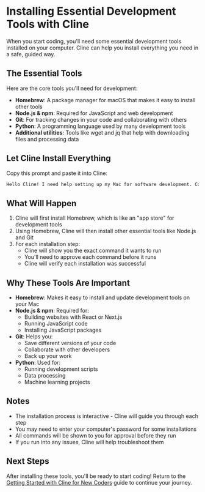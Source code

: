 # Installing Essential Development Tools with Cline

When you start coding, you'll need some essential development tools installed on your computer. Cline can help you install everything you need in a safe, guided way.

## The Essential Tools

Here are the core tools you'll need for development:

- **Homebrew**: A package manager for macOS that makes it easy to install other tools
- **Node.js & npm**: Required for JavaScript and web development
- **Git**: For tracking changes in your code and collaborating with others
- **Python**: A programming language used by many development tools
- **Additional utilities**: Tools like wget and jq that help with downloading files and processing data

## Let Cline Install Everything

Copy this prompt and paste it into Cline:

```bash
Hello Cline! I need help setting up my Mac for software development. Could you please help me install the essential development tools like Homebrew, Node.js, Git, Python, and any other utilities that are commonly needed for coding? I'd like you to guide me through the process step-by-step, explaining what each tool does and making sure everything is installed correctly.
```

## What Will Happen

1. Cline will first install Homebrew, which is like an "app store" for development tools
2. Using Homebrew, Cline will then install other essential tools like Node.js and Git
3. For each installation step:
   - Cline will show you the exact command it wants to run
   - You'll need to approve each command before it runs
   - Cline will verify each installation was successful

## Why These Tools Are Important

- **Homebrew**: Makes it easy to install and update development tools on your Mac
- **Node.js & npm**: Required for:
  - Building websites with React or Next.js
  - Running JavaScript code
  - Installing JavaScript packages
- **Git**: Helps you:
  - Save different versions of your code
  - Collaborate with other developers
  - Back up your work
- **Python**: Used for:
  - Running development scripts
  - Data processing
  - Machine learning projects

## Notes

- The installation process is interactive - Cline will guide you through each step
- You may need to enter your computer's password for some installations
- All commands will be shown to you for approval before they run
- If you run into any issues, Cline will help troubleshoot them

## Next Steps

After installing these tools, you'll be ready to start coding! Return to the [Getting Started with Cline for New Coders](getting-started-new-coders.md) guide to continue your journey.
